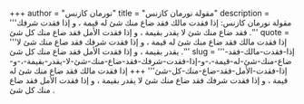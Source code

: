 +++
author = "نورمان كازنس"
title = "مقولة نورمان كازنس"
description = '''مقولة نورمان كازنس: إذا فقدت مالك فقد ضاع منك شئ له قيمة ، و إذا فقدت شرفك فقد ضاع منك شئ لا يقدر بقيمة ، و إذا فقدت الأمل فقد ضاع منك كل شئ .'''
quote = '''إذا فقدت مالك فقد ضاع منك شئ له قيمة ، و إذا فقدت شرفك فقد ضاع منك شئ لا يقدر بقيمة ، و إذا فقدت الأمل فقد ضاع منك كل شئ .'''
slug = '''إذا-فقدت-مالك-فقد-ضاع-منك-شئ-له-قيمة-،-و-إذا-فقدت-شرفك-فقد-ضاع-منك-شئ-لا-يقدر-بقيمة-،-و-إذا-فقدت-الأمل-فقد-ضاع-منك-كل-شئ'''
+++
إذا فقدت مالك فقد ضاع منك شئ له قيمة ، و إذا فقدت شرفك فقد ضاع منك شئ لا يقدر بقيمة ، و إذا فقدت الأمل فقد ضاع منك كل شئ .
